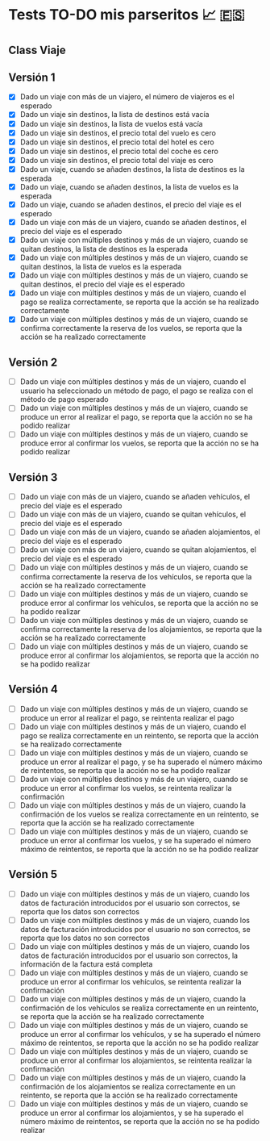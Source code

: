# Tests TO-DO mis parseritos :chart_with_upwards_trend: :es:

## Class Viaje
## Versión 1
- [X] Dado un viaje con más de un viajero, el número de viajeros es el esperado
- [X] Dado un viaje sin destinos, la lista de destinos está vacía
- [X] Dado un viaje sin destinos, la lista de vuelos está vacía
- [X] Dado un viaje sin destinos, el precio total del vuelo es cero
- [X] Dado un viaje sin destinos, el precio total del hotel es cero
- [X] Dado un viaje sin destinos, el precio total del coche es cero
- [X] Dado un viaje sin destinos, el precio total del viaje es cero
- [X] Dado un viaje, cuando se añaden destinos, la lista de destinos es la esperada
- [X] Dado un viaje, cuando se añaden destinos, la lista de vuelos es la esperada
- [X] Dado un viaje, cuando se añaden destinos, el precio del viaje es el esperado
- [X] Dado un viaje con más de un viajero, cuando se añaden destinos, el precio del
viaje es el esperado
- [X] Dado un viaje con múltiples destinos y más de un viajero, cuando se quitan
destinos, la lista de destinos es la esperada
- [X] Dado un viaje con múltiples destinos y más de un viajero, cuando se quitan
destinos, la lista de vuelos es la esperada
- [X] Dado un viaje con múltiples destinos y más de un viajero, cuando se quitan
destinos, el precio del viaje es el esperado
- [X] Dado un viaje con múltiples destinos y más de un viajero, cuando el pago se
realiza correctamente, se reporta que la acción se ha realizado correctamente
- [X] Dado un viaje con múltiples destinos y más de un viajero, cuando se confirma correctamente la reserva de los vuelos, se reporta que la acción se ha realizado correctamente
## Versión 2
- [ ] Dado un viaje con múltiples destinos y más de un viajero, cuando el usuario ha seleccionado un método de pago, el pago se realiza con el método de pago
esperado 
- [ ] Dado un viaje con múltiples destinos y más de un viajero, cuando se produce un
error al realizar el pago, se reporta que la acción no se ha podido realizar
- [ ] Dado un viaje con múltiples destinos y más de un viajero, cuando se produce
error al confirmar los vuelos, se reporta que la acción no se ha podido realizar
## Versión 3
- [ ] Dado un viaje con más de un viajero, cuando se añaden vehículos, el precio del
viaje es el esperado
- [ ] Dado un viaje con más de un viajero, cuando se quitan vehículos, el precio del
viaje es el esperado
- [ ] Dado un viaje con más de un viajero, cuando se añaden alojamientos, el precio
del viaje es el esperado
- [ ] Dado un viaje con más de un viajero, cuando se quitan alojamientos, el precio
del viaje es el esperado
- [ ] Dado un viaje con múltiples destinos y más de un viajero, cuando se confirma
correctamente la reserva de los vehículos, se reporta que la acción se ha
realizado correctamente
- [ ] Dado un viaje con múltiples destinos y más de un viajero, cuando se produce
error al confirmar los vehículos, se reporta que la acción no se ha podido realizar
- [ ] Dado un viaje con múltiples destinos y más de un viajero, cuando se confirma
correctamente la reserva de los alojamientos, se reporta que la acción se ha
realizado correctamente
- [ ] Dado un viaje con múltiples destinos y más de un viajero, cuando se produce
error al confirmar los alojamientos, se reporta que la acción no se ha podido
realizar
## Versión 4
- [ ] Dado un viaje con múltiples destinos y más de un viajero, cuando se produce un
error al realizar el pago, se reintenta realizar el pago
- [ ] Dado un viaje con múltiples destinos y más de un viajero, cuando el pago se
realiza correctamente en un reintento, se reporta que la acción se ha realizado
correctamente
- [ ] Dado un viaje con múltiples destinos y más de un viajero, cuando se produce un
error al realizar el pago, y se ha superado el número máximo de reintentos, se
reporta que la acción no se ha podido realizar
- [ ] Dado un viaje con múltiples destinos y más de un viajero, cuando se produce un
error al confirmar los vuelos, se reintenta realizar la confirmación
- [ ] Dado un viaje con múltiples destinos y más de un viajero, cuando la
confirmación de los vuelos se realiza correctamente en un reintento, se reporta
que la acción se ha realizado correctamente
- [ ] Dado un viaje con múltiples destinos y más de un viajero, cuando se produce un
error al confirmar los vuelos, y se ha superado el número máximo de reintentos,
se reporta que la acción no se ha podido realizar
## Versión 5
- [ ] Dado un viaje con múltiples destinos y más de un viajero, cuando los datos de
facturación introducidos por el usuario son correctos, se reporta que los datos
son correctos
- [ ] Dado un viaje con múltiples destinos y más de un viajero, cuando los datos de
facturación introducidos por el usuario no son correctos, se reporta que los
datos no son correctos
- [ ] Dado un viaje con múltiples destinos y más de un viajero, cuando los datos de
facturación introducidos por el usuario son correctos, la información de la
factura está completa
- [ ] Dado un viaje con múltiples destinos y más de un viajero, cuando se produce un
error al confirmar los vehículos, se reintenta realizar la confirmación
- [ ] Dado un viaje con múltiples destinos y más de un viajero, cuando la
confirmación de los vehículos se realiza correctamente en un reintento, se
reporta que la acción se ha realizado correctamente
- [ ] Dado un viaje con múltiples destinos y más de un viajero, cuando se produce un
error al confirmar los vehículos, y se ha superado el número máximo de
reintentos, se reporta que la acción no se ha podido realizar
- [ ] Dado un viaje con múltiples destinos y más de un viajero, cuando se produce un
error al confirmar los alojamientos, se reintenta realizar la confirmación
- [ ] Dado un viaje con múltiples destinos y más de un viajero, cuando la
confirmación de los alojamientos se realiza correctamente en un reintento, se
reporta que la acción se ha realizado correctamente
- [ ] Dado un viaje con múltiples destinos y más de un viajero, cuando se produce un
error al confirmar los alojamientos, y se ha superado el número máximo de
reintentos, se reporta que la acción no se ha podido realizar